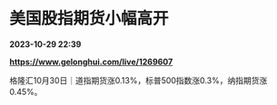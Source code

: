 # 美国股指期货小幅高开

**2023-10-29 22:39**

**https://www.gelonghui.com/live/1269607**

格隆汇10月30日｜道指期货涨0.13%，标普500指数涨0.3%，纳指期货涨0.45%。